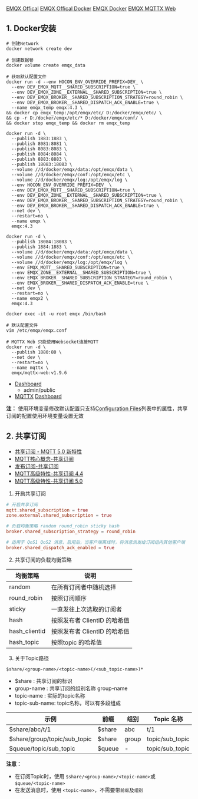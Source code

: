 [EMQX Offical](https://www.emqx.io/)
[EMQX Offical Docker](https://www.emqx.io/docs/en/v4.4/getting-started/install.html#running-emqx-in-docker-contain-a-simple-docker-compose-cluster)
[EMQX Docker](https://hub.docker.com/_/emqx)
[EMQX MQTTX Web](https://hub.docker.com/r/emqx/mqttx-web)

## 1. Docker安装
```shell
# 创建Network
docker network create dev

# 创建数据卷
docker volume create emqx_data

# 获取默认配置文件
docker run -d --env HOCON_ENV_OVERRIDE_PREFIX=DEV_ \
  --env DEV_EMQX_MQTT__SHARED_SUBSCRIPTION=true \
  --env DEV_EMQX_ZONE__EXTERNAL__SHARED_SUBSCRIPTION=true \
  --env DEV_EMQX_BROKER__SHARED_SUBSCRIPTION_STRATEGY=round_robin \
  --env DEV_EMQX_BROKER__SHARED_DISPATCH_ACK_ENABLE=true \
  --name emqx_temp emqx:4.3 \
&& docker cp emqx_temp:/opt/emqx/etc/ D:/docker/emqx/etc/ \
&& cp -r D:/docker/emqx/etc/* D:/docker/emqx/conf/ \
&& docker stop emqx_temp && docker rm emqx_temp

docker run -d \
  --publish 1883:1883 \
  --publish 8081:8081 \
  --publish 8083:8083 \
  --publish 8084:8084 \
  --publish 8883:8883 \
  --publish 18083:18083 \
  --volume //d/docker/emqx/data:/opt/emqx/data \
  --volume //d/docker/emqx/conf:/opt/emqx/etc \
  --volume //d/docker/emqx/log:/opt/emqx/log \
  --env HOCON_ENV_OVERRIDE_PREFIX=DEV_ \
  --env DEV_EMQX_MQTT__SHARED_SUBSCRIPTION=true \
  --env DEV_EMQX_ZONE__EXTERNAL__SHARED_SUBSCRIPTION=true \
  --env DEV_EMQX_BROKER__SHARED_SUBSCRIPTION_STRATEGY=round_robin \
  --env DEV_EMQX_BROKER__SHARED_DISPATCH_ACK_ENABLE=true \
  --net dev \
  --restart=no \
  --name emqx \
  emqx:4.3

docker run -d \
  --publish 18084:18083 \
  --publish 1884:1883 \
  --volume //d/docker/emqx/data:/opt/emqx/data \
  --volume //d/docker/emqx/conf:/opt/emqx/etc \
  --volume //d/docker/emqx/log:/opt/emqx/log \
  --env EMQX_MQTT__SHARED_SUBSCRIPTION=true \
  --env EMQX_ZONE__EXTERNAL__SHARED_SUBSCRIPTION=true \
  --env EMQX_BROKER__SHARED_SUBSCRIPTION_STRATEGY=round_robin \
  --env EMQX_BROKER__SHARED_DISPATCH_ACK_ENABLE=true \
  --net dev \
  --restart=no \
  --name emqx2 \
  emqx:4.3

docker exec -it -u root emqx /bin/bash

# 默认配置文件
vim /etc/emqx/emqx.conf

# MQTTX Web 只能使用Websocket连接MQTT
docker run -d \
  --publish 1880:80 \
  --net dev \
  --restart=no \
  --name mqttx \
  emqx/mqttx-web:v1.9.6
```

- [Dashboard](http://localhost:18083)
  - admin/public
- [MQTTX](https://mqttx.app/zh/downloads) [Dashboard](http://localhost:1880)

**注：** 使用环境变量修改默认配置只支持[Configuration Files](https://www.emqx.io/docs/en/v5.0/admin/cfg.html)列表中的属性，共享订阅的配置使用环境变量设置无效

## 2. 共享订阅
- [共享订阅 - MQTT 5.0 新特性](https://www.emqx.com/en/blog/introduction-to-mqtt5-protocol-shared-subscription)
- [MQTT核心概念-共享订阅](https://www.emqx.io/docs/en/v5.0/messaging/mqtt-concepts.html#shared-subscription)
- [发布订阅-共享订阅](https://www.emqx.io/docs/en/v5.0/messaging/mqtt-shared-subscription.html)
- [MQTT高级特性-共享订阅 4.4](https://www.emqx.io/docs/en/v4.4/advanced/shared-subscriptions.html)
- [MQTT高级特性-共享订阅 5.0](https://www.emqx.io/docs/en/v5.0/advanced/shared-subscriptions.html)

1. 开启共享订阅
  
  ```conf
  # 开启共享订阅
  mqtt.shared_subscription = true
  zone.external.shared_subscription = true

  # 负载均衡策略 random round_robin sticky hash
  broker.shared_subscription_strategy = round_robin

  # 适用于 QoS1 QoS2 消息，启用后，当客户端离线时，将消息派发给订阅组内其他客户端
  broker.shared_dispatch_ack_enabled = true
  ```

2. 共享订阅的负载均衡策略

  | 均衡策略      | 说明                         |
  | ------------- | ---------------------------- |
  | random        | 在所有订阅者中随机选择       |
  | round_robin   | 按照订阅顺序                 |
  | sticky        | 一直发往上次选取的订阅者     |
  | hash          | 按照发布者 ClientID 的哈希值 |
  | hash_clientid | 按照发布者 ClientID 的哈希值 |
  | hash_topic    | 按照topic 的哈希值           |

3. 关于Topic路径

  ```
  $share/<group-name>/<topic-name>(/<sub_topic-name>)*
  ```

   - $share : 共享订阅的标识
   - group-name : 共享订阅的组别名称 group-name
   - topic-name : 实际的topic名称
   - topic-sub-name: topic名称，可以有多段组成

   | 示例                         | 前缀   | 组别  | Topic 名称      |
   | ---------------------------- | ------ | ----- | --------------- |
   | $share/abc/t/1               | $share | abc   | t/1             |
   | $share/group/topic/sub_topic | $share | group | topic/sub_topic |
   | $queue/topic/sub_topic       | $queue | -     | topic/sub_topic |

**注意：**
- 在订阅Topic时，使用 `$share/<group-name>/<topic-name>`或`$queue/<topic-name>`
- 在发送消息时，使用 `<topic-name>`，不需要带`前缀`及`组别`
